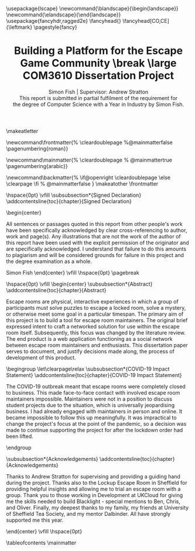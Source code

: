 ﻿---
title: Building a Platform for the Escape Game Community \break
  \large COM3610 Dissertation Project
subtitle: 
author: |
  Simon Fish | Supervisor: Andrew Stratton \
  This report is submitted in partial fulfilment of the requirement for \
  the degree of Computer Science with a Year in Industry by Simon Fish.
geometry: left=37mm,right=25mm,top=25mm,bottom=25mm
papersize: a4
links-as-notes: true
bibliography: [bibliography.bib]
link-citations: true
table-of-contents: true
documentclass: report
header-includes: |
  \usepackage{lscape}
  \newcommand{\blandscape}{\begin{landscape}}
  \newcommand{\elandscape}{\end{landscape}}
  \usepackage{fancyhdr,ragged2e}
  \fancyhead{}
  \fancyhead[CO,CE]{\leftmark}
  \pagestyle{fancy}
---
\makeatletter

\newcommand\frontmatter{%
    \cleardoublepage
  %\@mainmatterfalse
  \pagenumbering{roman}}

\newcommand\mainmatter{%
    \cleardoublepage
 % \@mainmattertrue
  \pagenumbering{arabic}}

\newcommand\backmatter{%
  \if@openright
    \cleardoublepage
  \else
    \clearpage
  \fi
 % \@mainmatterfalse
   }
\makeatother
\frontmatter
<!-- First page -->
\hspace{0pt}
\vfill
\subsubsection*{Signed Declaration} 
\addcontentsline{toc}{chapter}{Signed Declaration}

\begin{center}

All sentences or passages quoted in this report from other people's work have
been specifically acknowledged by clear cross-referencing to author, work and
page(s). Any illustrations that are not the work of the author of this report
have been used with the explicit permission of the originator and are
specifically acknowledged. I understand that failure to do this amounts to
plagiarism and will be considered grounds for failure in this project and the
degree examination as a whole.

Simon Fish
\end{center}
\vfill
\hspace{0pt}
\pagebreak
<!-- Abstract -->
<!--
This should be two or three short paragraphs (100-150 words total), summarising
the dissertation. It is important that this is not just a restatement of the
original project outline. A suggested flow is background, project aims and main
achievements. A bad abstract would have a final paragraph that just said "the
achievements will be described" - this is useless, as it says nothing. From the
abstract a reader should be able to ascertain if the project is of interest to
them and presents results of which they would like to know more details.
-->

\hspace{0pt}
\vfill
\begin{center}
\subsubsection*{Abstract} 
\addcontentsline{toc}{chapter}{Abstract}

Escape rooms are physical, interactive experiences in which a group of
participants must solve puzzles to escape a locked room, solve a mystery, or
otherwise meet some goal in a particular timespan.
The primary aim of this project is to build a tool for escape room maintainers.
The original brief expressed intent to craft a networked solution for use within
the escape room itself. Subsequently, this focus was changed by the literature
review. The end product is a web application functioning as a social network
between escape room maintainers and enthusiasts.
This dissertation paper serves to document, and justify decisions made along,
the process of development of this product.

\begingroup
\let\clearpage\relax \subsubsection*{COVID-19 Impact Statement}
\addcontentsline{toc}{chapter}{COVID-19 Impact Statement}

The COVID-19 outbreak meant that escape rooms were completely closed to
business. This made face-to-face contact with involved escape room maintainers
impossible. Maintainers were not in a position to discuss student projects due
to the situation, which is universally jeopardising business. I had already
engaged with maintainers in person and online. It became impossible to follow
this up meaningfully. It was impractical to change the project's focus at the
point of the pandemic, so a decision was made to continue supporting the project
for after the lockdown order had been lifted.

\endgroup

\subsubsection*{Acknowledgements}
\addcontentsline{toc}{chapter}{Acknowledgements}

Thanks to Andrew Stratton for supervising and providing a guiding hand during
the project. Thanks also to the Lockup Escape Room in Sheffield for providing
helpful insights and allowing me to trial an escape room with a group. Thank you
to those working in Development at UKCloud for giving me the skills needed to
build Blacklight - special mentions to Ben, Chris, and Oliver. Finally, my
deepest thanks to my family, my friends at University of Sheffield Tea Society,
and my mentor Dalbinder. All have strongly supported me this year.

\end{center}
\vfill
\hspace{0pt}

<!-- Contents -->
\tableofcontents
\mainmatter